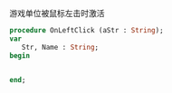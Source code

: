 游戏单位被鼠标左击时激活

```pascal
procedure OnLeftClick (aStr : String);
var
   Str, Name : String;
begin
   

end;
```
